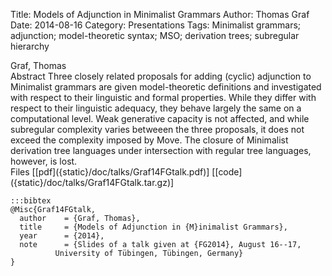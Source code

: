 Title: Models of Adjunction in Minimalist Grammars
Author: Thomas Graf
Date: 2014-08-16
Category: Presentations
Tags: Minimalist grammars; adjunction; model-theoretic syntax; MSO; derivation trees; subregular hierarchy

<div markdown class="authors">
Graf, Thomas
</div>

<div markdown class="abstract">
<span id="abstract-title">Abstract</span>
Three closely related proposals for adding (cyclic) adjunction to Minimalist grammars are given model-theoretic definitions and investigated with respect to their linguistic and formal properties. 
While they differ with respect to their linguistic adequacy, they behave largely the same on a computational level.
Weak generative capacity is not affected, and while subregular complexity varies betweeen the three proposals, it does not exceed the complexity imposed by Move.
The closure of Minimalist derivation tree languages under intersection with regular tree languages, however, is lost.
</div>

<div markdown class="files">
<span id="files-title">Files</span>
[[pdf]({static}/doc/talks/Graf14FGtalk.pdf)]
[[code]({static}/doc/talks/Graf14FGtalk.tar.gz)]
</div>

~~~
:::bibtex
@Misc{Graf14FGtalk,
  author	= {Graf, Thomas},
  title		= {Models of Adjunction in {M}inimalist Grammars},
  year		= {2014},
  note		= {Slides of a talk given at {FG2014}, August 16--17,
		  University of Tübingen, Tübingen, Germany}
}
~~~
